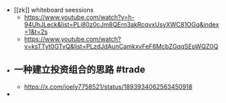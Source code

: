 - [[zk]] whiteboard seessions
	- https://www.youtube.com/watch?v=h-94UhJLeck&list=PLj80z0cJm8QErn3akRcqvxUsyXWC81OGq&index=1&t=2s
	- https://www.youtube.com/watch?v=ksTTyt0GTvQ&list=PLzdJdAunCamkxvFeF6McbZGqqSEpWQZ0Q
- 一种建立投资组合的思路 #trade
	-
	- https://x.com/joely7758521/status/1893934062563450918
-
